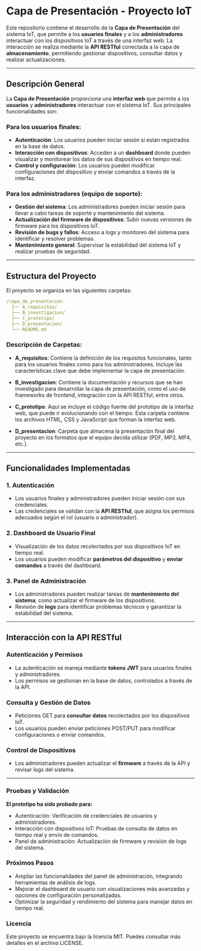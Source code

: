 # Capa de Presentación - Proyecto IoT

Este repositorio contiene el desarrollo de la **Capa de Presentación** del sistema IoT, que permite a los **usuarios finales** y a los **administradores** interactuar con los dispositivos IoT a través de una interfaz web. La interacción se realiza mediante la **API RESTful** conectada a la capa de **almacenamiento**, permitiendo gestionar dispositivos, consultar datos y realizar actualizaciones.

---

## Descripción General

La **Capa de Presentación** proporciona una **interfaz web** que permite a los **usuarios** y **administradores** interactuar con el sistema IoT. Sus principales funcionalidades son:

### Para los usuarios finales:
- **Autenticación**: Los usuarios pueden iniciar sesión si están registrados en la base de datos.
- **Interacción con dispositivos**: Acceden a un **dashboard** donde pueden visualizar y monitorear los datos de sus dispositivos en tiempo real.
- **Control y configuración**: Los usuarios pueden modificar configuraciones del dispositivo y enviar comandos a través de la interfaz.

### Para los administradores (equipo de soporte):
- **Gestión del sistema**: Los administradores pueden iniciar sesión para llevar a cabo tareas de soporte y mantenimiento del sistema.
- **Actualización del firmware de dispositivos**: Subir nuevas versiones de firmware para los dispositivos IoT.
- **Revisión de bugs y fallos**: Acceso a logs y monitoreo del sistema para identificar y resolver problemas.
- **Mantenimiento general**: Supervisar la estabilidad del sistema IoT y realizar pruebas de seguridad.

---

## Estructura del Proyecto

El proyecto se organiza en las siguientes carpetas:

```yaml
/capa_de_presentacion  
  ├── A_requisitos/  
  ├── B_investigacion/  
  ├── C_prototipo/  
  ├── D_presentacion/  
  └── README.md  
```

### Descripción de Carpetas:

- **A_requisitos**: Contiene la definición de los requisitos funcionales, tanto para los usuarios finales como para los administradores. Incluye las características clave que debe implementar la capa de presentación.
  
- **B_investigacion**: Contiene la documentación y recursos que se han investigado para desarrollar la capa de presentación, como el uso de frameworks de frontend, integración con la API RESTful, entre otros.
  
- **C_prototipo**: Aquí se incluye el código fuente del prototipo de la interfaz web, que puede ir evolucionando con el tiempo. Esta carpeta contiene los archivos HTML, CSS y JavaScript que forman la interfaz web.
  
- **D_presentacion**: Carpeta que almacena la presentación final del proyecto en los formatos que el equipo decida utilizar (PDF, MP3, MP4, etc.).

---

## Funcionalidades Implementadas

### 1. Autenticación
- Los usuarios finales y administradores pueden iniciar sesión con sus credenciales.
- Las credenciales se validan con la **API RESTful**, que asigna los permisos adecuados según el rol (usuario o administrador).

### 2. Dashboard de Usuario Final
- Visualización de los datos recolectados por sus dispositivos IoT en tiempo real.
- Los usuarios pueden modificar **parámetros del dispositivo** y **enviar comandos** a través del dashboard.

### 3. Panel de Administración
- Los administradores pueden realizar tareas de **mantenimiento del sistema**, como actualizar el firmware de los dispositivos.
- Revisión de **logs** para identificar problemas técnicos y garantizar la estabilidad del sistema.

---

## Interacción con la API RESTful

### Autenticación y Permisos
- La autenticación se maneja mediante **tokens JWT** para usuarios finales y administradores.
- Los permisos se gestionan en la base de datos, controlados a través de la API.

### Consulta y Gestión de Datos
- Peticiones GET para **consultar datos** recolectados por los dispositivos IoT.
- Los usuarios pueden enviar peticiones POST/PUT para modificar configuraciones o enviar comandos.

### Control de Dispositivos
- Los administradores pueden actualizar el **firmware** a través de la API y revisar logs del sistema.

---

### Pruebas y Validación  
**El prototipo ha sido probado para:**  

- Autenticación: Verificación de credenciales de usuarios y administradores.
- Interacción con dispositivos IoT: Pruebas de consulta de datos en
tiempo real y envío de comandos.
- Panel de administración: Actualización de firmware y revisión de logs del sistema.

### Próximos Pasos
* Ampliar las funcionalidades del panel de administración, integrando herramientas de análisis de logs.
* Mejorar el dashboard de usuario con visualizaciones más avanzadas y opciones de configuración personalizadas.
* Optimizar la seguridad y rendimiento del sistema para manejar datos en tiempo real.  

### Licencia  
Este proyecto se encuentra bajo la licencia MIT. Puedes consultar más detalles en el archivo LICENSE.  
